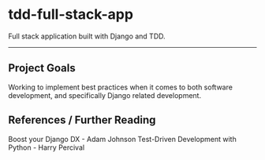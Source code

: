 # tdd-full-stack-app
Full stack application built with Django and TDD.

***

## Project Goals
Working to implement best practices when it comes to both software development, and specifically Django related development.

## References / Further Reading
Boost your Django DX - Adam Johnson
Test-Driven Development with Python - Harry Percival
